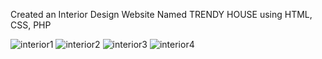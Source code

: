 Created an Interior Design Website Named TRENDY HOUSE using HTML, CSS, PHP

![interior1](https://github.com/sanjanaparab/Trendy-House-Interior-Design-Website/assets/95735567/0db2cb62-0b0c-4052-bde1-f43674ec8b95)
![interior2](https://github.com/sanjanaparab/Trendy-House-Interior-Design-Website/assets/95735567/85f6008a-8c97-4a48-9b9b-8abf2cf1ae1e)
![interior3](https://github.com/sanjanaparab/Trendy-House-Interior-Design-Website/assets/95735567/067d47e2-2b99-49f0-bae5-223dd5fd3249)
![interior4](https://github.com/sanjanaparab/Trendy-House-Interior-Design-Website/assets/95735567/0254c9f8-eec5-4e9a-865b-457d9fe1416b)
